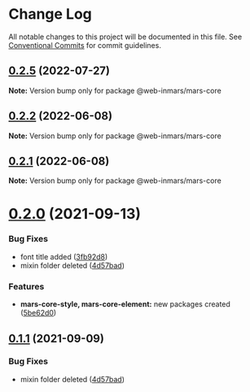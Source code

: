 # Change Log

All notable changes to this project will be documented in this file.
See [Conventional Commits](https://conventionalcommits.org) for commit guidelines.

## [0.2.5](https://github.com/MarsGotta/web-inmars/compare/@web-inmars/mars-core@0.2.2...@web-inmars/mars-core@0.2.5) (2022-07-27)

**Note:** Version bump only for package @web-inmars/mars-core





## [0.2.2](https://github.com/MarsGotta/web-inmars/compare/@web-inmars/mars-core@0.2.1...@web-inmars/mars-core@0.2.2) (2022-06-08)

**Note:** Version bump only for package @web-inmars/mars-core





## [0.2.1](https://github.com/MarsGotta/web-inmars/compare/@web-inmars/mars-core@0.2.0...@web-inmars/mars-core@0.2.1) (2022-06-08)

**Note:** Version bump only for package @web-inmars/mars-core





# [0.2.0](https://github.com/MarsGotta/web-inmars/compare/@web-inmars/mars-core@0.1.0...@web-inmars/mars-core@0.2.0) (2021-09-13)


### Bug Fixes

* font title added ([3fb92d8](https://github.com/MarsGotta/web-inmars/commit/3fb92d8cc01a43af095d27a3b60a83158e591389))
* mixin folder deleted ([4d57bad](https://github.com/MarsGotta/web-inmars/commit/4d57bada38e9d280f225418210be3cc52f73ab53))


### Features

* **mars-core-style, mars-core-element:** new packages created ([5be62d0](https://github.com/MarsGotta/web-inmars/commit/5be62d08268f714e1675e7e595c85303051839bd))





## [0.1.1](https://github.com/MarsGotta/web-inmars/compare/@web-inmars/mars-core@0.1.0...@web-inmars/mars-core@0.1.1) (2021-09-09)


### Bug Fixes

* mixin folder deleted ([4d57bad](https://github.com/MarsGotta/web-inmars/commit/4d57bada38e9d280f225418210be3cc52f73ab53))
